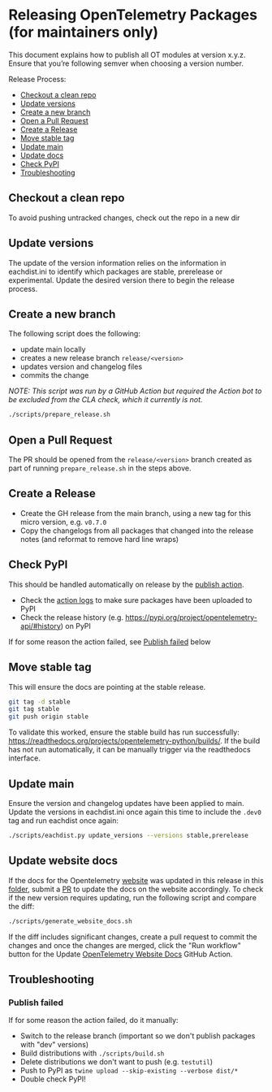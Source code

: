 # Releasing OpenTelemetry Packages (for maintainers only)
This document explains how to publish all OT modules at version x.y.z. Ensure that you’re following semver when choosing a version number.

Release Process:
* [Checkout a clean repo](#checkout-a-clean-repo)
* [Update versions](#update-versions)
* [Create a new branch](#create-a-new-branch)
* [Open a Pull Request](#open-a-pull-request)
* [Create a Release](#Create-a-Release)
* [Move stable tag](#Move-stable-tag)
* [Update main](#Update-main)
* [Update docs](#Update-docs)
* [Check PyPI](#Check-PyPI)
* [Troubleshooting](#troubleshooting)

## Checkout a clean repo
To avoid pushing untracked changes, check out the repo in a new dir

## Update versions
The update of the version information relies on the information in eachdist.ini to identify which packages are stable, prerelease or
experimental. Update the desired version there to begin the release process.

## Create a new branch
The following script does the following:
- update main locally
- creates a new release branch `release/<version>`
- updates version and changelog files
- commits the change

*NOTE: This script was run by a GitHub Action but required the Action bot to be excluded from the CLA check, which it currently is not.*

```bash
./scripts/prepare_release.sh
```

## Open a Pull Request

The PR should be opened from the `release/<version>` branch created as part of running `prepare_release.sh` in the steps above.

## Create a Release

- Create the GH release from the main branch, using a new tag for this micro version, e.g. `v0.7.0`
- Copy the changelogs from all packages that changed into the release notes (and reformat to remove hard line wraps)


## Check PyPI

This should be handled automatically on release by the [publish action](https://github.com/open-telemetry/opentelemetry-python/blob/main/.github/workflows/publish.yml).

- Check the [action logs](https://github.com/open-telemetry/opentelemetry-python/actions?query=workflow%3APublish) to make sure packages have been uploaded to PyPI
- Check the release history (e.g. https://pypi.org/project/opentelemetry-api/#history) on PyPI

If for some reason the action failed, see [Publish failed](#publish-failed) below

## Move stable tag

This will ensure the docs are pointing at the stable release.

```bash
git tag -d stable
git tag stable
git push origin stable
```

To validate this worked, ensure the stable build has run successfully: https://readthedocs.org/projects/opentelemetry-python/builds/. If the build has not run automatically, it can be manually trigger via the readthedocs interface.

## Update main

Ensure the version and changelog updates have been applied to main. Update the versions in eachdist.ini once again this time to include the `.dev0` tag and
run eachdist once again:
```bash
./scripts/eachdist.py update_versions --versions stable,prerelease
```


## Update website docs

If the docs for the Opentelemetry [website](https://opentelemetry.io/docs/python/) was updated in this release in this [folder](https://github.com/open-telemetry/opentelemetry-python/tree/main/website_docs), submit a [PR](https://github.com/open-telemetry/opentelemetry.io/tree/main/content/en/docs/python) to update the docs on the website accordingly. To check if the new version requires updating, run the following script and compare the diff:

```bash
./scripts/generate_website_docs.sh
```

If the diff includes significant changes, create a pull request to commit the changes and once the changes are merged, click the "Run workflow" button for the Update [OpenTelemetry Website Docs](https://github.com/open-telemetry/opentelemetry-python/actions/workflows/docs-update.yml) GitHub Action.

## Troubleshooting

### Publish failed

If for some reason the action failed, do it manually:

- Switch to the release branch (important so we don't publish packages with "dev" versions)
- Build distributions with `./scripts/build.sh`
- Delete distributions we don't want to push (e.g. `testutil`)
- Push to PyPI as `twine upload --skip-existing --verbose dist/*`
- Double check PyPI!
